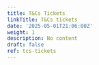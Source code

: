 ```yaml
---
title: T&Cs Tickets
linkTitle: T&Cs tickets
date: '2025-05-01T21:06:00Z'
weight: 1
description: No content
draft: false
ref: tcs-tickets
---
```


